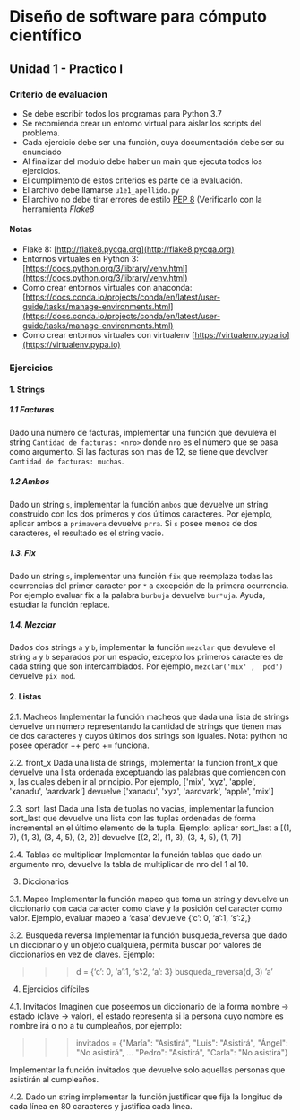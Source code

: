 # Diseño de software para cómputo científico
## Unidad 1 - Practico I

### Criterio de evaluación

- Se debe escribir todos los programas para Python 3.7
- Se recomienda crear un entorno virtual para aislar los scripts del problema.
- Cada ejercicio debe ser una función, cuya documentación debe ser su enunciado
- Al finalizar del modulo debe haber un main que ejecuta todos los ejercicios.
- El cumplimento de estos criterios es parte de la evaluación.
- El archivo debe llamarse `u1e1_apellido.py`
- El archivo no debe tirar errores de estilo [PEP 8](https://www.python.org/dev/peps/pep-0008/) (Verificarlo con la
  herramienta *Flake8*

#### Notas

- Flake 8: [http://flake8.pycqa.org](http://flake8.pycqa.org)
- Entornos virtuales en Python 3: [https://docs.python.org/3/library/venv.html](https://docs.python.org/3/library/venv.html)
- Como crear entornos virtuales con anaconda:  [https://docs.conda.io/projects/conda/en/latest/user-guide/tasks/manage-environments.html](https://docs.conda.io/projects/conda/en/latest/user-guide/tasks/manage-environments.html)
- Como crear entornos virtuales con virtualenv [https://virtualenv.pypa.io](https://virtualenv.pypa.io)


### Ejercicios 

#### 1. Strings

##### 1.1 Facturas

Dado una número de facturas, implementar una función que devuleva el string `Cantidad de facturas: <nro>` donde `nro` es el número que se pasa como argumento. Si las facturas son mas de 12, se tiene que devolver `Cantidad de facturas: muchas`.

##### 1.2 Ambos
Dado un string `s`, implementar la función `ambos` que devuelve un string construido con los dos primeros y dos últimos caracteres. Por ejemplo, aplicar ambos a  `primavera` devuelve `prra`. Si  `s` posee menos de dos caracteres, el resultado es el string vacio.

##### 1.3. Fix

Dado un string `s`, implementar una función `fix` que reemplaza todas las ocurrencias del primer caracter por `*` a excepción de la primera ocurrencia. Por ejemplo evaluar fix a la palabra `burbuja` devuelve `bur*uja`. 
Ayuda, estudiar la función replace.

##### 1.4. Mezclar

Dados dos strings `a` y `b`, implementar la función `mezclar` que devuleve el string `a` y `b` separados por un espacio, excepto los primeros caracteres de cada string que son intercambiados. Por ejemplo, `mezclar('mix' , 'pod')` devuelve `pix mod`.

#### 2. Listas

2.1. Macheos
Implementar la función macheos que dada una lista de strings devuelve un número representando la cantidad de strings que tienen mas de dos caracteres y cuyos últimos dos strings son iguales.
Nota: python no posee operador ++ pero += funciona.

2.2. front_x
Dada una lista de strings, implementar la funcion front_x que devuelve una lista ordenada exceptuando las palabras que comiencen con x, las cuales deben ir al principio. Por ejemplo, ['mix', 'xyz', 'apple', 'xanadu', 'aardvark'] devuelve ['xanadu', 'xyz', 'aardvark', 'apple', 'mix']

2.3. sort_last
Dada una lista de tuplas no vacias, implementar la funcion sort_last que devuelve una lista con las tuplas ordenadas de forma incremental en el último elemento de la tupla. Ejemplo: aplicar sort_last a [(1, 7), (1, 3), (3, 4, 5), (2, 2)] devuelve [(2, 2), (1, 3), (3, 4, 5), (1, 7)]

2.4. Tablas de multiplicar
Implementar la función tablas que dado un argumento nro, devuelve la tabla de multiplicar de nro del 1 al 10.

3. Diccionarios

3.1. Mapeo
Implementar la función mapeo que toma un string y devuelve un diccionario con cada caracter como clave y la posición del caracter como valor. Ejemplo, evaluar mapeo a ‘casa’ devuelve {‘c’: 0, ‘a’:1, ‘s’:2,}

3.2. Busqueda reversa
Implementar la función busqueda_reversa que dado un diccionario y un objeto cualquiera, permita buscar por valores de diccionarios en vez de claves. Ejemplo: 
>>> d = {‘c’: 0, ‘a’:1, ‘s’:2, ‘a’: 3}
>>> busqueda_reversa(d, 3)
’a’

4. Ejercicios difíciles

4.1. Invitados
Imaginen que poseemos un diccionario de la forma nombre -> estado (clave -> valor), el estado representa si la persona cuyo nombre es nombre irá o no a tu cumpleaños, por ejemplo:

>>> invitados = {"María": "Asistirá", "Luis": "Asistirá", "Ángel": "No asistirá",
... "Pedro": "Asistirá", "Carla": "No asistirá"}

Implementar la función invitados que devuelve solo aquellas personas que asistirán al cumpleaños.

4.2. Dado un string implementar la función justificar que fija la longitud de cada línea en 80 caracteres y justifica cada línea. 
